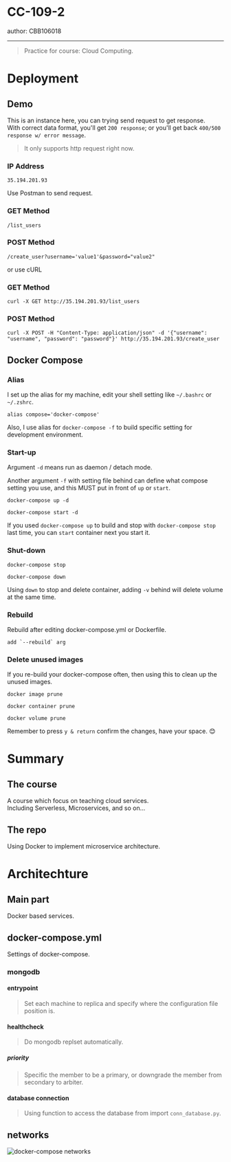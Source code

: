 # CC-109-2

author: CBB106018

---

> Practice for course: Cloud Computing.

# Deployment

## Demo
This is an instance here, you can trying send request to get response.<br>
With correct data format, you'll get `200 response`; or you'll get back `400/500 response w/ error message`.

> It only supports http request right now.

### IP Address

	35.194.201.93

Use Postman to send request.

### GET Method

	/list_users

### POST Method

	/create_user?username='value1'&password="value2"

or use cURL

### GET Method

	curl -X GET http://35.194.201.93/list_users

### POST Method

	curl -X POST -H "Content-Type: application/json" -d '{"username": "username", "password": "password"}' http://35.194.201.93/create_user

## Docker Compose

### Alias
I set up the alias for my machine, edit your shell setting like `~/.bashrc` or `~/.zshrc`.

	alias compose='docker-compose'

Also, I use alias for `docker-compose -f` to build specific setting for development environment.

### Start-up
Argument `-d` means run as daemon / detach mode.

Another argument `-f` with setting file behind can define what compose setting you use, and this MUST put in front of `up` or `start`.

	docker-compose up -d 

	docker-compose start -d

If you used `docker-compose up` to build and stop with `docker-compose stop` last time, you can `start` container next you start it.

### Shut-down

	docker-compose stop

	docker-compose down

Using `down` to stop and delete container, adding `-v` behind will delete volume at the same time.

### Rebuild
Rebuild after editing docker-compose.yml or Dockerfile.

	add `--rebuild` arg

### Delete unused images
If you re-build your docker-compose often, then using this to clean up the unused images.

	docker image prune

	docker container prune

	docker volume prune

Remember to press `y & return` confirm the changes, have your space. :blush:

# Summary

## The course
A course which focus on teaching cloud services.<br>
Including Serverless, Microservices, and so on...

## The repo
Using Docker to implement microservice architecture.

# Architechture

## Main part
Docker based services.

## docker-compose.yml
Settings of docker-compose.

### mongodb

#### entrypoint

> Set each machine to replica and specify where the configuration file position is.

#### healthcheck

> Do mongodb replset automatically.

##### priority

> Specific the member to be a primary, or downgrade the member from secondary to arbiter.

#### database connection

> Using function to access the database from import `conn_database.py`.

## networks

![docker-compose networks](https://i.imgur.com/PZ1eZ0M.png)

